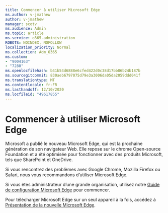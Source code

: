 ```yaml
---
title: Commencer à utiliser Microsoft Edge
ms.author: v-jmathew
author: v-jmathew
manager: scotv
ms.audience: Admin
ms.topic: article
ms.service: o365-administration
ROBOTS: NOINDEX, NOFOLLOW
localization_priority: Normal
ms.collection: Adm_O365
ms.custom:
- "9004163"
- "7280"
ms.openlocfilehash: b41b54d6888e6cfed422d0c38d17bb86b24b187b
ms.sourcegitcommit: 830aeb6797075d79e3a3006da05da2059ddd041f
ms.translationtype: MT
ms.contentlocale: fr-FR
ms.lasthandoff: 12/10/2020
ms.locfileid: "49617855"
---
```

# <a name="start-using-microsoft-edge"></a>Commencer à utiliser Microsoft Edge

Microsoft a publié le nouveau Microsoft Edge, qui est la prochaine génération de son navigateur Web. Elle repose sur le chrome Open-source Foundation et a été optimisée pour fonctionner avec des produits Microsoft, tels que SharePoint et OneDrive.

Si vous rencontrez des problèmes avec Google Chrome, Mozilla Firefox ou Safari, nous vous recommandons d’utiliser Microsoft Edge.

Si vous êtes administrateur d’une grande organisation, utilisez notre [Guide de configuration Microsoft Edge](https://go.microsoft.com/fwlink/?linkid=2142423) pour commencer.

Pour télécharger Microsoft Edge sur un seul appareil à la fois, accédez à [Présentation de la nouvelle Microsoft Edge](https://go.microsoft.com/fwlink/?linkid=2141049).
